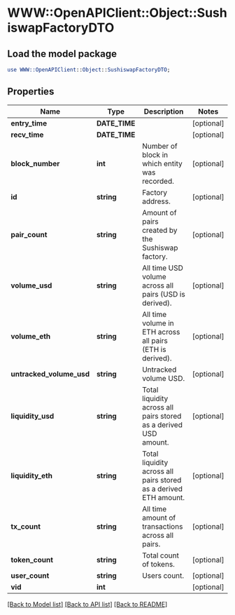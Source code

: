 # WWW::OpenAPIClient::Object::SushiswapFactoryDTO

## Load the model package
```perl
use WWW::OpenAPIClient::Object::SushiswapFactoryDTO;
```

## Properties
Name | Type | Description | Notes
------------ | ------------- | ------------- | -------------
**entry_time** | **DATE_TIME** |  | [optional] 
**recv_time** | **DATE_TIME** |  | [optional] 
**block_number** | **int** | Number of block in which entity was recorded. | [optional] 
**id** | **string** | Factory address. | [optional] 
**pair_count** | **string** | Amount of pairs created by the Sushiswap factory. | [optional] 
**volume_usd** | **string** | All time USD volume across all pairs (USD is derived). | [optional] 
**volume_eth** | **string** | All time volume in ETH across all pairs (ETH is derived). | [optional] 
**untracked_volume_usd** | **string** | Untracked volume USD. | [optional] 
**liquidity_usd** | **string** | Total liquidity across all pairs stored as a derived USD amount. | [optional] 
**liquidity_eth** | **string** | Total liquidity across all pairs stored as a derived ETH amount. | [optional] 
**tx_count** | **string** | All time amount of transactions across all pairs. | [optional] 
**token_count** | **string** | Total count of tokens. | [optional] 
**user_count** | **string** | Users count. | [optional] 
**vid** | **int** |  | [optional] 

[[Back to Model list]](../README.md#documentation-for-models) [[Back to API list]](../README.md#documentation-for-api-endpoints) [[Back to README]](../README.md)


